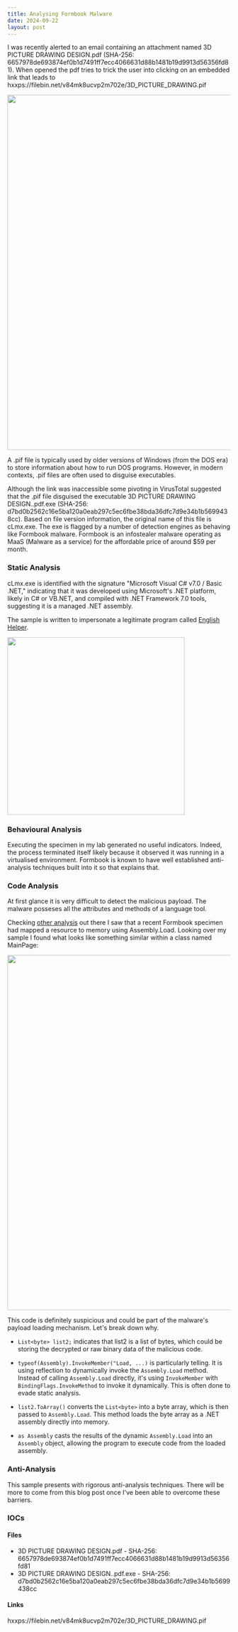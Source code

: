 ```yaml
---
title: Analysing Formbook Malware
date: 2024-09-22
layout: post
---
```


I was recently alerted to an email containing an attachment named 3D PICTURE DRAWING DESIGN.pdf (SHA-256: 6657978de693874ef0b1d7491ff7ecc4066631d88b1481b19d9913d56356fd81). When opened the pdf tries to trick the user into clicking on an embedded link that leads to hxxps://filebin.net/v84mk8ucvp2m702e/3D_PICTURE_DRAWING.pif

<img src="https://gwilkinson01.github.io/assets/imgs/pdf.jpg" width="800px">

A .pif file is typically used by older versions of Windows (from the DOS era) to store information about how to run DOS programs. However, in modern contexts, .pif files are often used to disguise executables.

Although the link was inaccessible some pivoting in VirusTotal suggested that the .pif file disguised the executable 3D PICTURE DRAWING DESIGN..pdf.exe (SHA-256: d7bd0b2562c16e5ba120a0eab297c5ec6fbe38bda36dfc7d9e34b1b5699438cc). Based on file version information, the original name of this file is cLmx.exe. The exe is flagged by a number of detection engines as behaving like Formbook malware. Formbook is an infostealer malware operating as MaaS (Malware as a service) for the affordable price of around $59 per month. 

### Static Analysis

cLmx.exe is identified with the signature "Microsoft Visual C# v7.0 / Basic .NET," indicating that it was developed using Microsoft's .NET platform, likely in C# or VB.NET, and compiled with .NET Framework 7.0 tools, suggesting it is a managed .NET assembly.

The sample is written to impersonate a legitimate program called [English Helper](https://apps.microsoft.com/detail/9wzdncrfjfkc?hl=en-gb&gl=NL). 

<img src="https://gwilkinson01.github.io/assets/imgs/classes.jpg" width="400px">

### Behavioural Analysis

Executing the specimen in my lab generated no useful indicators. Indeed, the process terminated itself likely because it observed it was running in a virtualised environment. Formbook is known to have well established anti-analysis techniques built into it so that explains that. 

### Code Analysis

At first glance it is very difficult to detect the malicious payload. The malware posseses all the attributes and methods of a language tool.

Checking [other analysis](https://bluecyber.hashnode.dev/step-by-step-analysis-x86-formbook-within-a-net-wrapper) out there I saw that a recent Formbook specimen had mapped a resource to memory using Assembly.Load. Looking over my sample I found what looks like something similar within a class named MainPage:

<img src="https://gwilkinson01.github.io/assets/imgs/payload.jpg" width="800px">

This code is definitely suspicious and could be part of the malware's payload loading mechanism. Let's break down why.

- `List<byte> list2;` indicates that list2 is a list of bytes, which could be storing the decrypted or raw binary data of the malicious code. 

- `typeof(Assembly).InvokeMember("Load, ...)` is particularly telling. It is using reflection to dynamically invoke the `Assembly.Load` method. Instead of calling `Assembly.Load` directly, it's using `InvokeMember` with `BindingFlags.InvokeMethod` to invoke it dynamically. This is often done to evade static analysis. 

- `list2.ToArray()` converts the `List<byte>` into a byte array, which is then passed to `Assembly.Load`. This method loads the byte array as a .NET assembly directly into memory. 

- `as Assembly` casts the results of the dynamic `Assembly.Load` into an `Assembly` object, allowing the program to execute code from the loaded assembly.

### Anti-Analysis

This sample presents with rigorous anti-analysis techniques. There will be more to come from this blog post once I've been able to overcome these barriers. 

### IOCs

#### Files

- 3D PICTURE DRAWING DESIGN.pdf - SHA-256: 6657978de693874ef0b1d7491ff7ecc4066631d88b1481b19d9913d56356fd81
- 3D PICTURE DRAWING DESIGN..pdf.exe - SHA-256: d7bd0b2562c16e5ba120a0eab297c5ec6fbe38bda36dfc7d9e34b1b5699438cc

#### Links

hxxps://filebin.net/v84mk8ucvp2m702e/3D_PICTURE_DRAWING.pif
